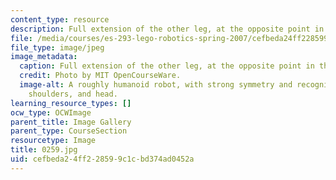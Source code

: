 ```yaml
---
content_type: resource
description: Full extension of the other leg, at the opposite point in the cycle.
file: /media/courses/es-293-lego-robotics-spring-2007/cefbeda24ff228599c1cbd374ad0452a_0259.jpg
file_type: image/jpeg
image_metadata:
  caption: Full extension of the other leg, at the opposite point in the cycle.
  credit: Photo by MIT OpenCourseWare.
  image-alt: A roughly humanoid robot, with strong symmetry and recognizable feet,
    shoulders, and head.
learning_resource_types: []
ocw_type: OCWImage
parent_title: Image Gallery
parent_type: CourseSection
resourcetype: Image
title: 0259.jpg
uid: cefbeda2-4ff2-2859-9c1c-bd374ad0452a
---
```


